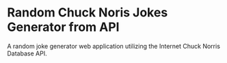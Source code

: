 # Random Chuck Noris Jokes Generator from API

A random joke generator web application utilizing the Internet Chuck Norris Database API.
